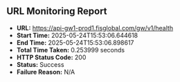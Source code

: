 ## URL Monitoring Report

- **URL:** https://api-gw1-prod1.fisglobal.com/gw/v1/health
- **Start Time:** 2025-05-24T15:53:06.644618
- **End Time:** 2025-05-24T15:53:06.898617
- **Total Time Taken:** 0.253999 seconds
- **HTTP Status Code:** 200
- **Status:** Success
- **Failure Reason:** N/A
